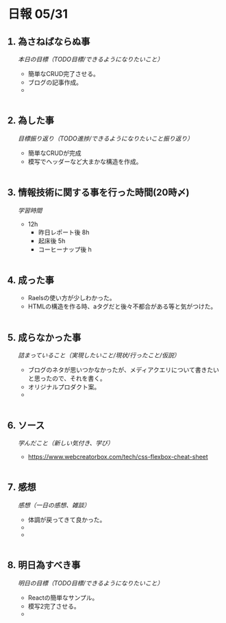 # 日報 05/31


<ol>

## <li>為さねばならぬ事</li>

*本日の目標（TODO目標/できるようになりたいこと）*

  - 簡単なCRUD完了させる。
  - ブログの記事作成。
  - 

<br>

## <li>為した事</li>

*目標振り返り（TODO進捗/できるようになりたいこと振り返り）*

  - 簡単なCRUDが完成
  - 模写でヘッダーなど大まかな構造を作成。

<br>


## <li>情報技術に関する事を行った時間(20時〆)</li>

*学習時間*

  - 12h
    - 昨日レポート後 8h
    - 起床後 5h
    - コーヒーナップ後 h

<br>


## <li>成った事</li>

  - Raelsの使い方が少しわかった。
  - HTMLの構造を作る時、aタグだと後々不都合がある等と気がつけた。

<br>


## <li>成らなかった事</li>

*詰まっていること（実現したいこと/現状/行ったこと/仮説）*

  - ブログのネタが思いつかなかったが、メディアクエリについて書きたいと思ったので、それを書く。
  - オリジナルプロダクト案。
  - 

<br>


## <li>ソース</li>

*学んだこと（新しい気付き、学び）*

  - https://www.webcreatorbox.com/tech/css-flexbox-cheat-sheet

<br>


## <li>感想</li>

*感想（一日の感想、雑談）*

  - 体調が戻ってきて良かった。
  - 
  - 

<br>


## <li>明日為すべき事</li>

*明日の目標（TODO目標/できるようになりたいこと）*

  - Reactの簡単なサンプル。
  - 模写2完了させる。
  - 

<!-- end -->

<br>

</ol>


